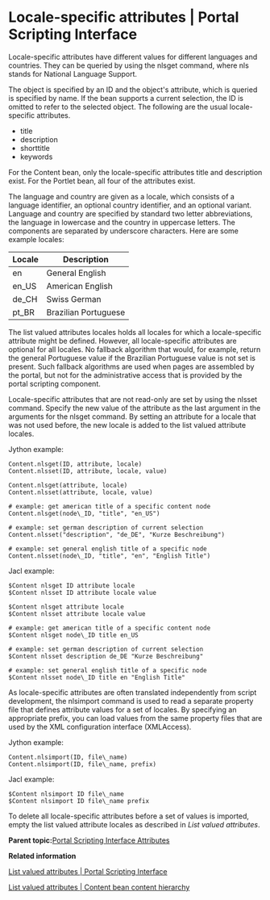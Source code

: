 # Locale-specific attributes \| Portal Scripting Interface

Locale-specific attributes have different values for different languages and countries. They can be queried by using the nlsget command, where nls stands for National Language Support.

The object is specified by an ID and the object's attribute, which is queried is specified by name. If the bean supports a current selection, the ID is omitted to refer to the selected object. The following are the usual locale-specific attributes.

-   title
-   description
-   shorttitle
-   keywords

For the Content bean, only the locale-specific attributes title and description exist. For the Portlet bean, all four of the attributes exist.

The language and country are given as a locale, which consists of a language identifier, an optional country identifier, and an optional variant. Language and country are specified by standard two letter abbreviations, the language in lowercase and the country in uppercase letters. The components are separated by underscore characters. Here are some example locales:

|Locale|Description|
|------|-----------|
|en|General English|
|en\_US|American English|
|de\_CH|Swiss German|
|pt\_BR|Brazilian Portuguese|

The list valued attributes locales holds all locales for which a locale-specific attribute might be defined. However, all locale-specific attributes are optional for all locales. No fallback algorithm that would, for example, return the general Portuguese value if the Brazilian Portuguese value is not set is present. Such fallback algorithms are used when pages are assembled by the portal, but not for the administrative access that is provided by the portal scripting component.

Locale-specific attributes that are not read-only are set by using the nlsset command. Specify the new value of the attribute as the last argument in the arguments for the nlsget command. By setting an attribute for a locale that was not used before, the new locale is added to the list valued attribute locales.

Jython example:

```
Content.nlsget(ID, attribute, locale)
Content.nlsset(ID, attribute, locale, value)

Content.nlsget(attribute, locale)
Content.nlsset(attribute, locale, value)

# example: get american title of a specific content node
Content.nlsget(node\_ID, "title", "en_US")

# example: set german description of current selection
Content.nlsset("description", "de_DE", "Kurze Beschreibung")

# example: set general english title of a specific node
Content.nlsset(node\_ID, "title", "en", "English Title")
```

Jacl example:

```
$Content nlsget ID attribute locale
$Content nlsset ID attribute locale value

$Content nlsget attribute locale
$Content nlsset attribute locale value

# example: get american title of a specific content node
$Content nlsget node\_ID title en_US

# example: set german description of current selection
$Content nlsset description de_DE "Kurze Beschreibung"

# example: set general english title of a specific node
$Content nlsset node\_ID title en "English Title"
```

As locale-specific attributes are often translated independently from script development, the nlsimport command is used to read a separate property file that defines attribute values for a set of locales. By specifying an appropriate prefix, you can load values from the same property files that are used by the XML configuration interface \(XMLAccess\).

Jython example:

```
Content.nlsimport(ID, file\_name)
Content.nlsimport(ID, file\_name, prefix)
```

Jacl example:

```
$Content nlsimport ID file\_name
$Content nlsimport ID file\_name prefix
```

To delete all locale-specific attributes before a set of values is imported, empty the list valued attribute locales as described in *List valued attributes*.

**Parent topic:**[Portal Scripting Interface Attributes ](../admin-system/attributes.md)

**Related information**  


[List valued attributes \| Portal Scripting Interface](../admin-system/lstvl_attributes.md)

[List valued attributes \| Content bean content hierarchy](../admin-system/contnt_lst_val_att.md)

